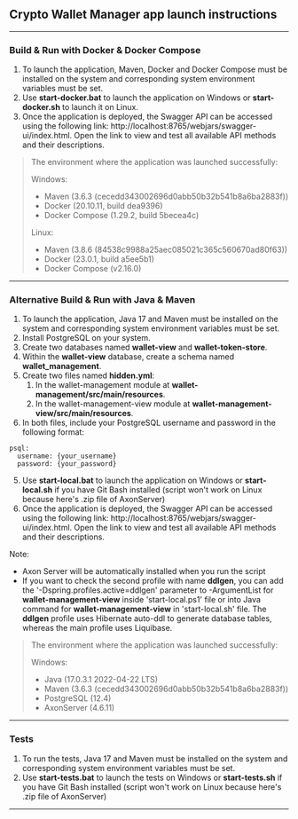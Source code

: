 ## Crypto Wallet Manager app launch instructions

---

### Build & Run with Docker & Docker Compose

1. To launch the application, Maven, Docker and Docker Compose must be installed on the system and corresponding system environment variables must be set.
2. Use **start-docker.bat** to launch the application on Windows or **start-docker.sh** to launch it on Linux.
3. Once the application is deployed, the Swagger API can be accessed using the following link: http://localhost:8765/webjars/swagger-ui/index.html. Open the link to view and test all available API methods and their descriptions.

> The environment where the application was launched successfully:
> 
> Windows:
> - Maven (3.6.3 (cecedd343002696d0abb50b32b541b8a6ba2883f))
> - Docker (20.10.11, build dea9396)
> - Docker Compose (1.29.2, build 5becea4c)
> 
> Linux:
> - Maven (3.8.6 (84538c9988a25aec085021c365c560670ad80f63))
> - Docker (23.0.1, build a5ee5b1)
> - Docker Compose (v2.16.0)

---

### Alternative Build & Run with Java & Maven

1. To launch the application, Java 17 and Maven must be installed on the system and corresponding system environment variables must be set.
2. Install PostgreSQL on your system.
3. Create two databases named **wallet-view** and **wallet-token-store**.
4. Within the **wallet-view** database, create a schema named **wallet_management**.
5. Create two files named **hidden.yml**: 
   1) In the wallet-management module at **wallet-management/src/main/resources**.
   2) In the wallet-management-view module at **wallet-management-view/src/main/resources**.
6. In both files, include your PostgreSQL username and password in the following format:
```
psql:
  username: {your_username}
  password: {your_password}
```
5. Use **start-local.bat** to launch the application on Windows or **start-local.sh** if you have Git Bash installed (script won't work on Linux because here's .zip file of AxonServer)
6. Once the application is deployed, the Swagger API can be accessed using the following link: http://localhost:8765/webjars/swagger-ui/index.html. Open the link to view and test all available API methods and their descriptions.

Note:
- Axon Server will be automatically installed when you run the script
- If you want to check the second profile with name **ddlgen**, you can add the '-Dspring.profiles.active=ddlgen' parameter to -ArgumentList for **wallet-management-view** inside 'start-local.ps1' file or into Java command for **wallet-management-view** in 'start-local.sh' file. The **ddlgen** profile uses Hibernate auto-ddl to generate database tables, whereas the main profile uses Liquibase.

> The environment where the application was launched successfully:
>
> Windows:
> - Java (17.0.3.1 2022-04-22 LTS)
> - Maven (3.6.3 (cecedd343002696d0abb50b32b541b8a6ba2883f))
> - PostgreSQL (12.4)
> - AxonServer (4.6.11)

---

### Tests

1. To run the tests, Java 17 and Maven must be installed on the system and corresponding system environment variables must be set.
2. Use **start-tests.bat** to launch the tests on Windows or **start-tests.sh** if you have Git Bash installed (script won't work on Linux because here's .zip file of AxonServer)

---
